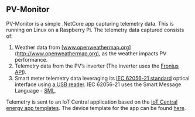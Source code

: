 ## PV-Monitor

PV-Monitor is a simple .NetCore app capturing telemetry data. This is running on Linux on a Raspberry Pi. The telemetry data captured consists of:

1. Weather data from [www.openweathermap.org](http://www.openweathermap.org), as the weather impacts PV performance.
2. Telemetry data from the PV’s inverter (The inverter uses the [Fronius API](https://www.fronius.com/en/photovoltaics/products/all-products/system-monitoring/open-interfaces/fronius-solar-api-json-)).
3. Smart meter telemetry data leveraging its [IEC 62056-21 standard](https://en.wikipedia.org/wiki/IEC_62056) optical interface using [a USB reader](https://shop.weidmann-elektronik.de/index.php?page=product&info=24). IEC 62056-21 uses the Smart Message Language - [SML](https://wiki.wireshark.org/SML).

Telemetry is sent to an IoT Central application based on the [IoT Central energy app templates](https://apps.azureiotcentral.com/build/energy).
The device template for the app can be found [here](./PV-Monitor.json).